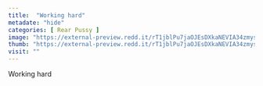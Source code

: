 ```yaml
---
title:  "Working hard"
metadate: "hide"
categories: [ Rear Pussy ]
image: "https://external-preview.redd.it/rT1jblPu7jaOJEsDXkaNEVIA34zmys7l96B7451onBg.jpg?auto=webp&s=43c05de829d7c901b17b748d586326ea0b1b7c00"
thumb: "https://external-preview.redd.it/rT1jblPu7jaOJEsDXkaNEVIA34zmys7l96B7451onBg.jpg?width=640&crop=smart&auto=webp&s=84224afbfcee69ac44c0f2aaed661fdee7625baf"
visit: ""
---
```

Working hard
